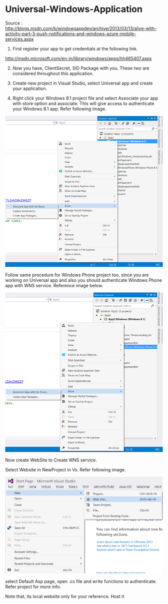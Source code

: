 Universal-Windows-Application
=============================

Source : http://blogs.msdn.com/b/windowsappdev/archive/2013/03/13/alive-with-activity-part-3-push-notifications-and-windows-azure-mobile-services.aspx

1. First register your app to get credentials at the following link.

http://msdn.microsoft.com/en-in/library/windows/apps/hh465407.aspx

2. Now you have, ClientSecret, SID Package with you. These two are considered throughout this application.

3. Create new project in Visual Studio, select Universal app and create your application.

4. Right click your Windows 8.1 project file and select Associate your app with store option and associate. This will give access to authenticate your Windows 8.1 app. Refer following image.

![My image](https://github.com/BalasubramaniM/Images/blob/master/Windows8.png)


Follow same procedure for Windows Phone project too, since you are working on Universal app and also you should authenticate Windows Phone app with WNS service. Reference image below.

![My image](https://github.com/BalasubramaniM/Images/blob/master/WindowsPhone.png)

Now create WebSite to Create WNS service.

Select Website in NewProject in Vs. Refer following image.

![My image](https://github.com/BalasubramaniM/Images/blob/master/Website.png)

select Default Asp page, open .cs file and write functions to authenticate. Refer project for more info.

Note that, its local website only for your reference. Host it 
